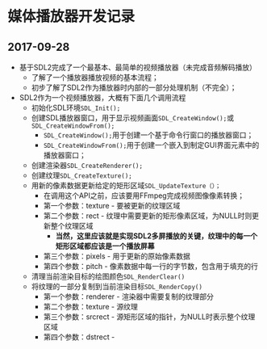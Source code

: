 # 媒体播放器开发记录 #

## 2017-09-28 ##
- 基于SDL2完成了一个最基本、最简单的视频播放器（未完成音频解码播放）
	- 了解了一个播放器播放视频的基本流程；
	- 初步了解了SDL2作为播放器时内部的一部分处理机制（不完全）；
- SDL2作为一个视频播放器，大概有下面几个调用流程
	- 初始化SDL环境```SDL_Init();```
	- 创建SDL播放器窗口，用于显示视频画面```SDL_CreateWindow();```或```SDL_CreateWindowFrom();```
		- ```SDL_CreateWindow();```用于创建一个基于命令行窗口的播放器窗口；
		- ```SDL_CreateWindowFrom();```用于创建一个嵌入到制定GUI界面元素中的播放器窗口；
	- 创建渲染器```SDL_CreateRenderer();```
	- 创建纹理```SDL_CreateTexture();```
	- 用新的像素数据更新给定的矩形区域```SDL_UpdateTexture（）；```
		- 在调用这个API之前，应该要用FFmpeg完成视频图像像素转换；
		- 第一个参数：texture - 要被更新的纹理区域
		- 第二个参数：rect - 纹理中需要更新的矩形像素区域，为NULL时则更新整个纹理区域
			- **当然，这里应该就是实现SDL2多屏播放的关键，纹理中的每一个矩形区域都应该是一个播放屏幕**
		- 第三个参数：pixels - 用于更新的原始像素数据
		- 第四个参数：pitch - 像素数据中每一行的字节数，包含用于填充的行
	- 清理当前渲染目标的绘图颜色```SDL_RenderClear()```
	- 将纹理的一部分复制到当前渲染目标```SDL_RenderCopy()```
		- 第一个参数：renderer - 渲染器中需要复制的纹理部分
		- 第二个参数：texture - 源纹理
		- 第三个参数：srcrect - 源矩形区域的指针，为NULL时表示整个纹理区域
		- 第四个参数：dstrect - 
